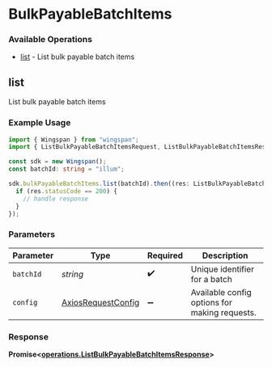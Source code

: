 # BulkPayableBatchItems

### Available Operations

* [list](#list) - List bulk payable batch items

## list

List bulk payable batch items

### Example Usage

```typescript
import { Wingspan } from "wingspan";
import { ListBulkPayableBatchItemsRequest, ListBulkPayableBatchItemsResponse } from "wingspan/dist/sdk/models/operations";

const sdk = new Wingspan();
const batchId: string = "illum";

sdk.bulkPayableBatchItems.list(batchId).then((res: ListBulkPayableBatchItemsResponse) => {
  if (res.statusCode == 200) {
    // handle response
  }
});
```

### Parameters

| Parameter                                                    | Type                                                         | Required                                                     | Description                                                  |
| ------------------------------------------------------------ | ------------------------------------------------------------ | ------------------------------------------------------------ | ------------------------------------------------------------ |
| `batchId`                                                    | *string*                                                     | :heavy_check_mark:                                           | Unique identifier for a batch                                |
| `config`                                                     | [AxiosRequestConfig](https://axios-http.com/docs/req_config) | :heavy_minus_sign:                                           | Available config options for making requests.                |


### Response

**Promise<[operations.ListBulkPayableBatchItemsResponse](../../models/operations/listbulkpayablebatchitemsresponse.md)>**

